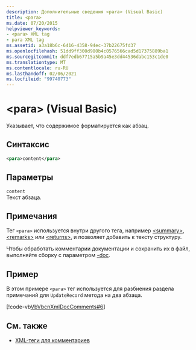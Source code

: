 ```yaml
---
description: Дополнительные сведения <para> (Visual Basic)
title: <para>
ms.date: 07/20/2015
helpviewer_keywords:
- <para> XML tag
- para XML tag
ms.assetid: a3a18b6c-6416-4358-94ec-37b22675fd37
ms.openlocfilehash: 51dd9ff300d980b4c0576566cad5d17375889ba1
ms.sourcegitcommit: ddf7edb67715a5b9a45e3dd44536dabc153c1de0
ms.translationtype: MT
ms.contentlocale: ru-RU
ms.lasthandoff: 02/06/2021
ms.locfileid: "99740773"
---
```

# <a name="para-visual-basic"></a>\<para> (Visual Basic)

Указывает, что содержимое форматируется как абзац.  
  
## <a name="syntax"></a>Синтаксис  
  
```xml  
<para>content</para>  
```  
  
## <a name="parameters"></a>Параметры  

 `content`  
 Текст абзаца.  
  
## <a name="remarks"></a>Примечания  

 Тег `<para>` используется внутри другого тега, например [\<summary>](summary.md), [\<remarks>](remarks.md) или [\<returns>](returns.md), и позволяет добавить к тексту структуру.  
  
 Чтобы обработать комментарии документации и сохранить их в файл, выполняйте сборку с параметром [-doc](../../reference/command-line-compiler/doc.md).  
  
## <a name="example"></a>Пример  

 В этом примере `<para>` тег используется для разбиения раздела примечаний для `UpdateRecord` метода на два абзаца.  
  
 [!code-vb[VbVbcnXmlDocComments#6](~/samples/snippets/visualbasic/VS_Snippets_VBCSharp/VbVbcnXmlDocComments/VB/Class1.vb#6)]  
  
## <a name="see-also"></a>См. также

- [XML-теги для комментариев](index.md)
